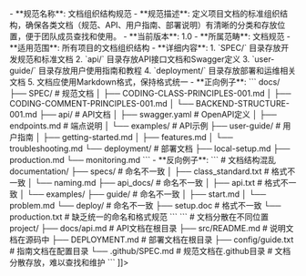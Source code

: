 <![CDATA[<!-- DOCUMENTATION-STRUCTURE-001.md -->
- **规范名称**: 文档组织结构规范
- **规范描述**: 定义项目文档的标准组织结构，确保各类文档（规范、API、用户指南、部署说明）有清晰的分类和存放位置，便于团队成员查找和使用。
- **当前版本**: 1.0
- **所属范畴**: 文档规范
- **适用范围**: 所有项目的文档组织结构
- **详细内容**:
  1. `SPEC/` 目录存放开发规范和标准文档
  2. `api/` 目录存放API接口文档和Swagger定义
  3. `user-guide/` 目录存放用户使用指南和教程
  4. `deployment/` 目录存放部署和运维相关文档
  5. 文档应使用Markdown格式，保持格式统一

- **正向例子**:
  ```
  docs/
  ├── SPEC/                # 规范文档
  │   ├── CODING-CLASS-PRINCIPLES-001.md
  │   ├── CODING-COMMENT-PRINCIPLES-001.md
  │   └── BACKEND-STRUCTURE-001.md
  ├── api/                 # API文档
  │   ├── swagger.yaml    # OpenAPI定义
  │   ├── endpoints.md    # 端点说明
  │   └── examples/       # API示例
  ├── user-guide/          # 用户指南
  │   ├── getting-started.md
  │   ├── features.md
  │   └── troubleshooting.md
  └── deployment/          # 部署文档
      ├── local-setup.md
      ├── production.md
      └── monitoring.md
  ```

- **反向例子**:
  ```
  # 文档结构混乱
  documentation/
  ├── specs/              # 命名不一致
  │   ├── class_standard.txt  # 格式不一致
  │   └── naming.md
  ├── api_docs/           # 命名不一致
  │   ├── api.txt         # 格式不一致
  │   └── examples/
  ├── guide/              # 命名不一致
  │   ├── start.md
  │   └── problem.md
  └── deploy/             # 命名不一致
      ├── setup.doc       # 格式不一致
      └── production.txt
  # 缺乏统一的命名和格式规范
  ```

  ```
  # 文档分散在不同位置
  project/
  ├── docs/api.md        # API文档在根目录
  ├── src/README.md      # 说明文档在源码中
  ├── DEPLOYMENT.md      # 部署文档在根目录
  ├── config/guide.txt   # 指南文档在配置目录
  └── .github/SPEC.md    # 规范文档在.github目录
  # 文档分散存放，难以查找和维护
  ```
]]>